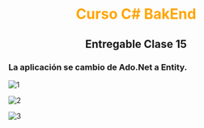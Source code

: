 <h1 style="text-align: center; color: orange;"> Curso C# BakEnd</h1>
<h2 style="text-align: center;"> Entregable Clase 15</h2>

<h3 style="text-align: justify;">La aplicación se cambio de Ado.Net a Entity.</h3>

![1](https://github.com/RonnieAlvarez/Clase15_Entregable/assets/109872028/82ea8907-cb51-4f1b-ab9d-82742ec57fb9)

![2](https://github.com/RonnieAlvarez/Clase15_Entregable/assets/109872028/de2d68d8-32fe-464a-827a-74021157fb9d)

![3](https://github.com/RonnieAlvarez/Clase15_Entregable/assets/109872028/d28b5d2a-62ae-4240-bf75-79573a688513)
